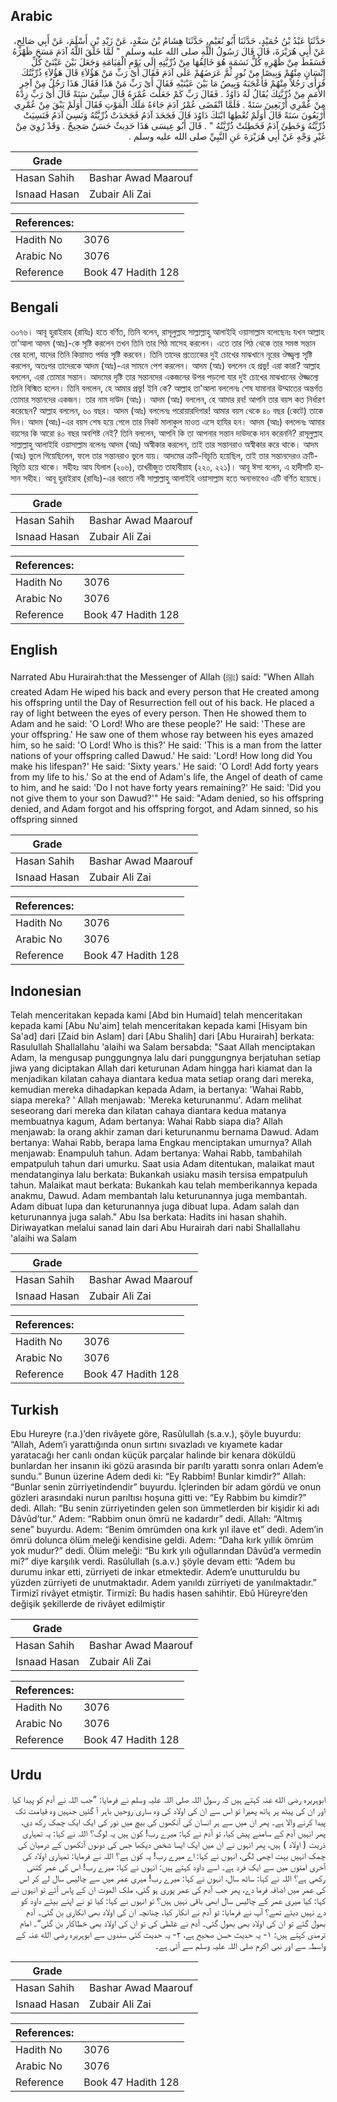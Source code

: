 ## Arabic


<div dir="rtl" lang="ar" style={{fontSize:'larger',backgroundColor:'#f8f9fa',padding:20}}>
حَدَّثَنَا عَبْدُ بْنُ حُمَيْدٍ، حَدَّثَنَا أَبُو نُعَيْمٍ، حَدَّثَنَا هِشَامُ بْنُ سَعْدٍ، عَنْ زَيْدِ بْنِ أَسْلَمَ، عَنْ أَبِي صَالِحٍ، عَنْ أَبِي هُرَيْرَةَ، قَالَ قَالَ رَسُولُ اللَّهِ صلى الله عليه وسلم ‏ "‏ لَمَّا خَلَقَ اللَّهُ آدَمَ مَسَحَ ظَهْرَهُ فَسَقَطَ مِنْ ظَهْرِهِ كُلُّ نَسَمَةٍ هُوَ خَالِقُهَا مِنْ ذُرِّيَّتِهِ إِلَى يَوْمِ الْقِيَامَةِ وَجَعَلَ بَيْنَ عَيْنَىْ كُلِّ إِنْسَانٍ مِنْهُمْ وَبِيصًا مِنْ نُورٍ ثُمَّ عَرَضَهُمْ عَلَى آدَمَ فَقَالَ أَىْ رَبِّ مَنْ هَؤُلاَءِ قَالَ هَؤُلاَءِ ذُرِّيَّتُكَ فَرَأَى رَجُلاً مِنْهُمْ فَأَعْجَبَهُ وَبِيصُ مَا بَيْنَ عَيْنَيْهِ فَقَالَ أَىْ رَبِّ مَنْ هَذَا فَقَالَ هَذَا رَجُلٌ مِنْ آخِرِ الأُمَمِ مِنْ ذُرِّيَّتِكَ يُقَالُ لَهُ دَاوُدُ ‏.‏ فَقَالَ رَبِّ كَمْ جَعَلْتَ عُمْرَهُ قَالَ سِتِّينَ سَنَةً قَالَ أَىْ رَبِّ زِدْهُ مِنْ عُمْرِي أَرْبَعِينَ سَنَةً ‏.‏ فَلَمَّا انْقَضَى عُمْرُ آدَمَ جَاءَهُ مَلَكُ الْمَوْتِ فَقَالَ أَوَلَمْ يَبْقَ مِنْ عُمْرِي أَرْبَعُونَ سَنَةً قَالَ أَوَلَمْ تُعْطِهَا ابْنَكَ دَاوُدَ قَالَ فَجَحَدَ آدَمُ فَجَحَدَتْ ذُرِّيَّتُهُ وَنَسِيَ آدَمُ فَنَسِيَتْ ذُرِّيَّتُهُ وَخَطِئَ آدَمُ فَخَطِئَتْ ذُرِّيَّتُهُ ‏"‏ ‏.‏ قَالَ أَبُو عِيسَى هَذَا حَدِيثٌ حَسَنٌ صَحِيحٌ ‏.‏ وَقَدْ رُوِيَ مِنْ غَيْرِ وَجْهٍ عَنْ أَبِي هُرَيْرَةَ عَنِ النَّبِيِّ صلى الله عليه وسلم ‏.‏
</div>
<div style={{backgroundColor:'#f8f9fa',padding:20, marginBottom: 10}}><table> <thead> <tr> <th>Grade</th> <th></th> </tr> </thead> <tbody> <tr><td>Hasan Sahih</td><td>Bashar Awad Maarouf</td></tr><tr><td>Isnaad Hasan</td><td>Zubair Ali Zai</td></tr></tbody></table><table> <thead> <tr> <th>References:</th> <th></th> </tr> </thead> <tbody><tr><td>Hadith No</td><td>3076</td></tr><tr><td>Arabic No</td><td>3076</td></tr><tr><td>Reference</td><td>Book 47 Hadith 128</td></tr></tbody></table></div>

## Bengali


<div dir="ltr" lang="bn" style={{fontSize:'larger',backgroundColor:'#f8f9fa',padding:20}}>
৩০৭৬। আবূ হুরাইরাহ (রাযিঃ) হতে বর্ণিত, তিনি বলেন, রাসূলুল্লাহ সাল্লাল্লাহু আলাইহি ওয়াসাল্লাম বলেছেনঃ যখন আল্লাহ তা'আলা আদম (আঃ)-কে সৃষ্টি করলেন তখন তিনি তার পিঠ মাসেহ করলেন। এতে তার পিঠ থেকে তার সমস্ত সন্তান বের হলো, যাদের তিনি কিয়ামত পর্যন্ত সৃষ্টি করবেন। তিনি তাদের প্রত্যেকের দুই চোখের মাঝখানে নূরের ঔজ্জ্বল্য সৃষ্টি করলেন, অতঃপর তাদেরকে আদম (আঃ)-এর সামনে পেশ করলেন। আদম (আঃ) বললেন হে প্ৰভু! এরা কারা? আল্লাহ বললেন, এরা তোমার সন্তান। আদমের দৃষ্টি তার সন্তানদের একজনের উপর পড়লো যার দুই চোখের মাঝখানের ঔজ্জল্যে তিনি বিস্মিত হলেন। তিনি বললেন, হে আমার প্রভু! ইনি কে? আল্লাহ তা'আলা বললেনঃ শেষ যামানার উম্মাতের অন্তর্গত তোমার সন্তানদের একজন। তার নাম দাউদ (আঃ)। আদম (আঃ) বললেন, হে আমার রব! আপনি তার বয়স কত নির্ধারণ করেছেন? আল্লাহ বললেন, ৬০ বছর। আদম (আঃ) বললেনঃ পরোয়ারদিগার! আমার বয়স থেকে ৪০ বছর (কেটে) তাকে দিন। আদম (আঃ)-এর বয়স শেষ হয়ে গেলে তার নিকট মালাকুল মাওত এসে হাযির হন। আদম (আঃ) বললেনঃ আমার বয়সের কি আরো ৪০ বছর অবশিষ্ট নেই? তিনি বললেন, আপনি কি তা আপনার সন্তান দাউদকে দান করেননি? রাসূলুল্লাহ সাল্লাল্লাহু আলাইহি ওয়াসাল্লাম বলেনঃ আদম (আঃ) অস্বীকার করলেন, তাই তার সন্তানরাও অস্বীকার করে থাকে। আদম (আঃ) ভুলে গিয়েছিলেন, ফলে তার সন্তানরাও ভুলে যায়। আদমের ক্রটি-বিচূতি হয়েছিল, তাই তার সন্তানদেরও ক্রটি-বিচূতি হয়ে থাকে। সহীহঃ আয যিলাল (২০৬), তাখরীজুত তাহাবীয়াহ (২২০, ২২১)। আবূ ঈসা বলেন, এ হাদীসটি হাসান সহীহ। আবূ হুরাইরাহ (রাযিঃ)-এর বরাতে নবী সাল্লাল্লাহু আলাইহি ওয়াসাল্লাম হতে অন্যভাবেও এটি বর্ণিত হয়েছে।
</div>
<div style={{backgroundColor:'#f8f9fa',padding:20, marginBottom: 10}}><table> <thead> <tr> <th>Grade</th> <th></th> </tr> </thead> <tbody> <tr><td>Hasan Sahih</td><td>Bashar Awad Maarouf</td></tr><tr><td>Isnaad Hasan</td><td>Zubair Ali Zai</td></tr></tbody></table><table> <thead> <tr> <th>References:</th> <th></th> </tr> </thead> <tbody><tr><td>Hadith No</td><td>3076</td></tr><tr><td>Arabic No</td><td>3076</td></tr><tr><td>Reference</td><td>Book 47 Hadith 128</td></tr></tbody></table></div>

## English


<div dir="ltr" lang="en" style={{fontSize:'larger',backgroundColor:'#f8f9fa',padding:20}}>
Narrated Abu Hurairah:that the Messenger of Allah (ﷺ) said: "When Allah created Adam He wiped his back and every person that He created among his offspring until the Day of Resurrection fell out of his back. He placed a ray of light between the eyes of every person. Then He showed them to Adam and he said: 'O Lord! Who are these people?' He said: 'These are your offspring.' He saw one of them whose ray between his eyes amazed him, so he said: 'O Lord! Who is this?' He said: 'This is a man from the latter nations of your offspring called Dawud.' He said: 'Lord! How long did You make his lifespan?' He said: 'Sixty years.' He said: 'O Lord! Add forty years from my life to his.' So at the end of Adam's life, the Angel of death of came to him, and he said: 'Do I not have forty years remaining?' He said: 'Did you not give them to your son Dawud?'" He said: "Adam denied, so his offspring denied, and Adam forgot and his offspring forgot, and Adam sinned, so his offspring sinned
</div>
<div style={{backgroundColor:'#f8f9fa',padding:20, marginBottom: 10}}><table> <thead> <tr> <th>Grade</th> <th></th> </tr> </thead> <tbody> <tr><td>Hasan Sahih</td><td>Bashar Awad Maarouf</td></tr><tr><td>Isnaad Hasan</td><td>Zubair Ali Zai</td></tr></tbody></table><table> <thead> <tr> <th>References:</th> <th></th> </tr> </thead> <tbody><tr><td>Hadith No</td><td>3076</td></tr><tr><td>Arabic No</td><td>3076</td></tr><tr><td>Reference</td><td>Book 47 Hadith 128</td></tr></tbody></table></div>

## Indonesian


<div dir="ltr" lang="id" style={{fontSize:'larger',backgroundColor:'#f8f9fa',padding:20}}>
Telah menceritakan kepada kami [Abd bin Humaid] telah menceritakan kepada kami [Abu Nu'aim] telah menceritakan kepada kami [Hisyam bin Sa'ad] dari [Zaid bin Aslam] dari [Abu Shalih] dari [Abu Hurairah] berkata: Rasulullah Shallallahu 'alaihi wa Salam bersabda: "Saat Allah menciptakan Adam, Ia mengusap punggungnya lalu dari punggungnya berjatuhan setiap jiwa yang diciptakan Allah dari keturunan Adam hingga hari kiamat dan Ia menjadikan kilatan cahaya diantara kedua mata setiap orang dari mereka, kemudian mereka dihadapkan kepada Adam, ia bertanya: 'Wahai Rabb, siapa mereka? ' Allah menjawab: 'Mereka keturunanmu'. Adam melihat seseorang dari mereka dan kilatan cahaya diantara kedua matanya membuatnya kagum, Adam bertanya: Wahai Rabb siapa dia? Allah menjawab: Ia orang akhir zaman dari keturunanmu bernama Dawud. Adam bertanya: Wahai Rabb, berapa lama Engkau menciptakan umurnya? Allah menjawab: Enampuluh tahun. Adam bertanya: Wahai Rabb, tambahilah empatpuluh tahun dari umurku. Saat usia Adam ditentukan, malaikat maut mendatanginya lalu berkata: Bukankah usiaku masih tersisa empatpuluh tahun. Malaikat maut berkata: Bukankah kau telah memberikannya kepada anakmu, Dawud. Adam membantah lalu keturunannya juga membantah. Adam dibuat lupa dan keturunannya juga dibuat lupa. Adam salah dan keturunannya juga salah." Abu Isa berkata: Hadits ini hasan shahih. Diriwayatkan melalui sanad lain dari Abu Hurairah dari nabi Shallallahu 'alaihi wa Salam
</div>
<div style={{backgroundColor:'#f8f9fa',padding:20, marginBottom: 10}}><table> <thead> <tr> <th>Grade</th> <th></th> </tr> </thead> <tbody> <tr><td>Hasan Sahih</td><td>Bashar Awad Maarouf</td></tr><tr><td>Isnaad Hasan</td><td>Zubair Ali Zai</td></tr></tbody></table><table> <thead> <tr> <th>References:</th> <th></th> </tr> </thead> <tbody><tr><td>Hadith No</td><td>3076</td></tr><tr><td>Arabic No</td><td>3076</td></tr><tr><td>Reference</td><td>Book 47 Hadith 128</td></tr></tbody></table></div>

## Turkish


<div dir="ltr" lang="tr" style={{fontSize:'larger',backgroundColor:'#f8f9fa',padding:20}}>
Ebu Hureyre (r.a.)’den rivâyete göre, Rasûlullah (s.a.v.), şöyle buyurdu: “Allah, Adem’i yarattığında onun sırtını sıvazladı ve kıyamete kadar yaratacağı her canlı ondan küçük parçalar halinde bir kenara döküldü bunlardan her insanın iki gözü arasında bir parıltı yarattı sonra onları Adem’e sundu.” Bunun üzerine Adem dedi ki: “Ey Rabbim! Bunlar kimdir?” Allah: “Bunlar senin zürriyetindendir” buyurdu. İçlerinden bir adam gördü ve onun gözleri arasındaki nurun parıltısı hoşuna gitti ve: “Ey Rabbim bu kimdir?” dedi. Allah: “Bu senin zürriyetinden gelen son ümmetlerden bir kişidir ki adı Dâvûd’tur.” Adem: “Rabbim onun ömrü ne kadardır” dedi. Allah: “Altmış sene” buyurdu. Adem: “Benim ömrümden ona kırk yıl ilave et” dedi. Adem’in ömrü dolunca ölüm meleği kendisine geldi. Adem: “Daha kırk yıllık ömrüm yok mudur?” dedi. Ölüm meleği: “Bu kırk yılı oğullarından Dâvûd’a vermedin mi?” diye karşılık verdi. Rasûlullah (s.a.v.) şöyle devam etti: “Adem bu durumu inkar etti, zürriyeti de inkar etmektedir. Adem’e unutturuldu bu yüzden zürriyeti de unutmaktadır. Adem yanıldı zürriyeti de yanılmaktadır.” Tirmizî rivâyet etmiştir. Tirmizî: Bu hadis hasen sahihtir. Ebû Hüreyre’den değişik şekillerde de rivâyet edilmiştir
</div>
<div style={{backgroundColor:'#f8f9fa',padding:20, marginBottom: 10}}><table> <thead> <tr> <th>Grade</th> <th></th> </tr> </thead> <tbody> <tr><td>Hasan Sahih</td><td>Bashar Awad Maarouf</td></tr><tr><td>Isnaad Hasan</td><td>Zubair Ali Zai</td></tr></tbody></table><table> <thead> <tr> <th>References:</th> <th></th> </tr> </thead> <tbody><tr><td>Hadith No</td><td>3076</td></tr><tr><td>Arabic No</td><td>3076</td></tr><tr><td>Reference</td><td>Book 47 Hadith 128</td></tr></tbody></table></div>

## Urdu


<div dir="rtl" lang="ur" style={{fontSize:'larger',backgroundColor:'#f8f9fa',padding:20}}>
ابوہریرہ رضی الله عنہ کہتے ہیں کہ رسول اللہ صلی اللہ علیہ وسلم نے فرمایا: ”جب اللہ نے آدم کو پیدا کیا اور ان کی پیٹھ پر ہاتھ پھیرا تو اس سے ان کی اولاد کی وہ ساری روحیں باہر آ گئیں جنہیں وہ قیامت تک پیدا کرنے والا ہے۔ پھر ان میں سے ہر انسان کی آنکھوں کی بیچ میں نور کی ایک ایک چمک رکھ دی، پھر انہیں آدم کے سامنے پیش کیا، تو آدم نے کہا: میرے رب! کون ہیں یہ لوگ؟ اللہ نے کہا: یہ تمہاری ذریت ( اولاد ) ہیں، پھر انہوں نے ان میں ایک ایسا شخص دیکھا جس کی دونوں آنکھوں کے درمیان کی چمک انہیں بہت اچھی لگی، انہوں نے کہا: اے میرے رب! یہ کون ہے؟ اللہ نے فرمایا: تمہاری اولاد کی آخری امتوں میں سے ایک فرد ہے۔ اسے داود کہتے ہیں: انہوں نے کہا: میرے رب! اس کی عمر کتنی رکھی ہے؟ اللہ نے کہا: ساٹھ سال، انہوں نے کہا: میرے رب! میری عمر میں سے چالیس سال لے کر اس کی عمر میں اضافہ فرما دے، پھر جب آدم کی عمر پوری ہو گئی، ملک الموت ان کے پاس آئے تو انہوں نے کہا: کیا میری عمر کے چالیس سال ابھی باقی نہیں ہیں؟ تو انہوں نے کہا: کیا تو نے اپنے بیٹے داود کو دے نہیں دیئے تھے؟ آپ نے فرمایا: تو آدم نے انکار کیا، چنانچہ ان کی اولاد بھی انکاری بن گئی۔ آدم بھول گئے تو ان کی اولاد بھی بھول گئی۔ آدم نے غلطی کی تو ان کی اولاد بھی خطاکار بن گئی“۔ امام ترمذی کہتے ہیں: ۱- یہ حدیث حسن صحیح ہے، ۲- یہ حدیث کئی سندوں سے ابوہریرہ رضی الله عنہ کے واسطہ سے اور نبی اکرم صلی اللہ علیہ وسلم سے آئی ہے۔
</div>
<div style={{backgroundColor:'#f8f9fa',padding:20, marginBottom: 10}}><table> <thead> <tr> <th>Grade</th> <th></th> </tr> </thead> <tbody> <tr><td>Hasan Sahih</td><td>Bashar Awad Maarouf</td></tr><tr><td>Isnaad Hasan</td><td>Zubair Ali Zai</td></tr></tbody></table><table> <thead> <tr> <th>References:</th> <th></th> </tr> </thead> <tbody><tr><td>Hadith No</td><td>3076</td></tr><tr><td>Arabic No</td><td>3076</td></tr><tr><td>Reference</td><td>Book 47 Hadith 128</td></tr></tbody></table></div>